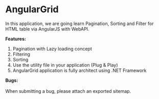 # AngularGrid

In this application, we are going learn Pagination, Sorting and Filter for HTML table via AngularJS with WebAPI.


<b>Features: </b><br>
  1. Pagination with Lazy loading concept 
  2. Filtering 
  3. Sorting 
  4. Use the utility file in your application (Plug & Play) 
  5. AngularGrid application is fully architect using .NET Framework

<b>Bugs: </b><br><br>
  When submitting a bug, please attach an exported sitemap.
